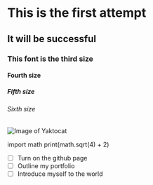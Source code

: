 # This is the first attempt
## It will be successful
### This font is the third size
#### Fourth size
##### Fifth size
###### Sixth size

![Image of Yaktocat](https://octodex.github.com/images/yaktocat.png)

import math
print(math.sqrt(4) + 2)

- [ ] Turn on the github page
- [ ] Outline my portfolio
- [ ] Introduce myself to the world
